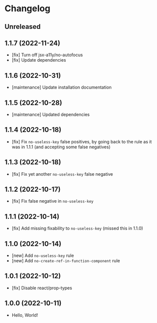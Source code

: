 # Changelog

## Unreleased

## 1.1.7 (2022-11-24)

- [fix] Turn off jsx-a11y/no-autofocus
- [fix] Update dependencies

## 1.1.6 (2022-10-31)

- [maintenance] Update installation documentation

## 1.1.5 (2022-10-28)

- [maintenance] Updated dependencies

## 1.1.4 (2022-10-18)

- [fix] Fix `no-useless-key` false positives, by going back to the rule as it was in 1.1.1 (and accepting some false negatives)

## 1.1.3 (2022-10-18)

- [fix] Fix yet another `no-useless-key` false  negative

## 1.1.2 (2022-10-17)

- [fix] Fix false negative in `no-useless-key`

## 1.1.1 (2022-10-14)

- [fix] Add missing fixability to `no-useless-key` (missed this in 1.1.0)

## 1.1.0 (2022-10-14)

- [new] Add `no-useless-key` rule
- [new] Add `no-create-ref-in-function-component` rule

## 1.0.1 (2022-10-12)

- [fix] Disable react/prop-types

## 1.0.0 (2022-10-11)

- Hello, World!
